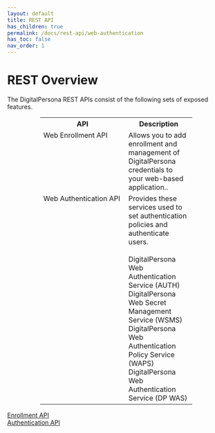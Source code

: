 ```yaml
---
layout: default
title: REST API
has_children: true
permalink: /docs/rest-api/web-authentication
has_toc: false
nav_order: 1
---
```

# REST Overview

The DigitalPersona REST APIs consist of the following sets of exposed features.

<table style="width:70%;margin-left:auto;margin-right:auto;">
  <tr>
    <th style="width:181px">API</th>
    <th>Description</th>
  </tr>
  <tr>
    <td valign="top" >Web Enrollment API</td>
    <td>Allows you to add enrollment and management of DigitalPersona credentials to your web-based application..</td>
  </tr>
  <tr>
    <td  valign="top">Web Authentication API</td>
    <td> Provides these services used to set authentication policies and authenticate users.<BR><BR>
    DigitalPersona Web Authentication Service (AUTH)<br>
    DigitalPersona Web Secret Management Service (WSMS)<br>
    DigitalPersona Web Authentication Policy Service (WAPS)<br>
    DigitalPersona Web Authentication Service (DP WAS)</td>
  </tr>
</table>


[Enrollment API](/docs/rest-api/web-enrollment/Enrollment-API.md)  
[Authentication API](Authentication-API.md)

